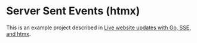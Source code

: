 # Server Sent Events (htmx)

This is an example project described in [Live website updates with Go, SSE, and htmx](https://threedots.tech/post/live-website-updates-go-sse-htmx/).
